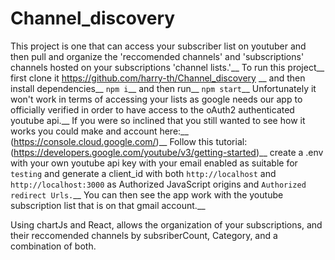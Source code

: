 # Channel_discovery
This project is one that can access your subscriber list on youtuber and then pull and organize the 'reccomended channels' and 'subscriptions' channels hosted on your subscriptions 'channel lists.'__
To run this project__
first clone it https://github.com/harry-th/Channel_discovery __
and then install dependencies__
`npm i`__
and then run__
`npm start`__
Unfortunately it won't work in terms of accessing your lists as google needs our app to officially verified in order to have access to the 
oAuth2 authenticated youtube api.__
If you were so inclined that you still wanted to see how it works you could make and account here:__ (https://console.cloud.google.com/)__
Follow this tutorial: (https://developers.google.com/youtube/v3/getting-started)__
create a .env with your own youtube api key with your email enabled as suitable for `testing` and generate a client_id with both 
`http://localhost` and `http://localhost:3000` as Authorized JavaScript origins and `Authorized redirect Urls.`__
You can then see the app work with the youtube subscription list that is on that gmail account.__

Using chartJs and React, allows the organization of your subscriptions, and their reccomended channels by subsriberCount, Category, and a combination of both.

